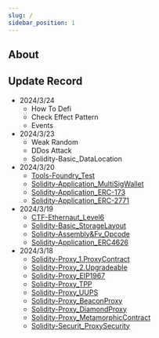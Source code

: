 ```yaml
---
slug: /
sidebar_position: 1
---
```

## About



## Update Record
- 2024/3/24
  - How To Defi
  - Check Effect Pattern
  - Events
- 2024/3/23
  - Weak Random
  - DDos Attack
  - Solidity-Basic_DataLocation
- 2024/3/20
  - [Tools-Foundry_Test](https://kkweb3doc.vercel.app/Web3tools/Foundry/Test)
  - [Solidity-Application_MultiSigWallet](https://kkweb3doc.vercel.app/solidity/Application/MultiWallet)
  - [Solidity-Application_ERC-173](https://kkweb3doc.vercel.app/solidity/Application/ERC173)
  - [Solidity-Application_ERC-2771](https://kkweb3doc.vercel.app/solidity/Application/ERC2771)
- 2024/3/19
  - [CTF-Ethernaut_Level6](https://kkweb3doc.vercel.app/ctf/Ethernaut/Level-6)
  - [Solidity-Basic_StorageLayout](https://kkweb3doc.vercel.app/solidity/Basic/StorageLayout)
  - [Solidity-Assembly&Fv_Opcode](https://kkweb3doc.vercel.app/solidity/Assembly&FV/Opcode)
  - [Solidity-Application_ERC4626](https://kkweb3doc.vercel.app/solidity/Application/ERC4626)
- 2024/3/18
  - [Solidity-Proxy_1.ProxyContract](https://kkweb3doc.vercel.app/solidity/Proxy/Upgradeable)
  - [Solidity-Proxy_2.Upgradeable](https://kkweb3doc.vercel.app/solidity/Proxy/Upgradeable)
  - [Solidity-Proxy_EIP1967](https://kkweb3doc.vercel.app/solidity/Proxy/EIP-1967Upgradeable)
  - [Solidity-Proxy_TPP](https://kkweb3doc.vercel.app/solidity/Proxy/TPP)
  - [Solidity-Proxy_UUPS](https://kkweb3doc.vercel.app/solidity/Proxy/UUPS)
  - [Solidity-Proxy_BeaconProxy](https://kkweb3doc.vercel.app/solidity/Proxy/Beacon)
  - [Solidity-Proxy_DiamondProxy](https://kkweb3doc.vercel.app/solidity/Proxy/DiamondProxy)
  - [Solidity-Proxy_MetamorphicContract](https://kkweb3doc.vercel.app/solidity/Proxy/MetamorphicContract)
  - [Solidity-Securit_ProxySecurity](https://kkweb3doc.vercel.app/security/ProxySecurity)